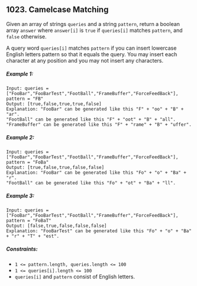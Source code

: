 ## 1023. Camelcase Matching

Given an array of strings ```queries``` and a string ```pattern```, return a boolean array ```answer``` where ```answer[i]``` is ```true``` if ```queries[i]``` matches ```pattern```, and ```false``` otherwise.

A query word ```queries[i]``` matches ```pattern``` if you can insert lowercase English letters pattern so that it equals the query. You may insert each character at any position and you may not insert any characters.

##### Example 1:
```
Input: queries = ["FooBar","FooBarTest","FootBall","FrameBuffer","ForceFeedBack"], pattern = "FB"
Output: [true,false,true,true,false]
Explanation: "FooBar" can be generated like this "F" + "oo" + "B" + "ar".
"FootBall" can be generated like this "F" + "oot" + "B" + "all".
"FrameBuffer" can be generated like this "F" + "rame" + "B" + "uffer".
```
##### Example 2:
```
Input: queries = ["FooBar","FooBarTest","FootBall","FrameBuffer","ForceFeedBack"], pattern = "FoBa"
Output: [true,false,true,false,false]
Explanation: "FooBar" can be generated like this "Fo" + "o" + "Ba" + "r".
"FootBall" can be generated like this "Fo" + "ot" + "Ba" + "ll".
```
##### Example 3:
```
Input: queries = ["FooBar","FooBarTest","FootBall","FrameBuffer","ForceFeedBack"], pattern = "FoBaT"
Output: [false,true,false,false,false]
Explanation: "FooBarTest" can be generated like this "Fo" + "o" + "Ba" + "r" + "T" + "est".
```

##### Constraints:

* ```1 <= pattern.length, queries.length <= 100```
* ```1 <= queries[i].length <= 100```
* ```queries[i]``` and ```pattern``` consist of English letters.